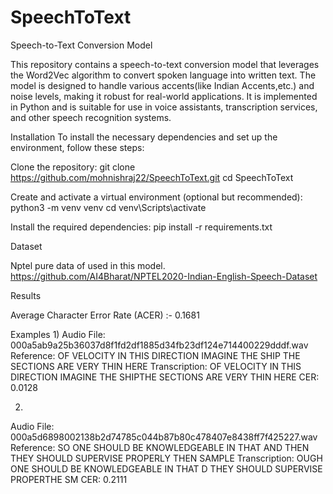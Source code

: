 # SpeechToText

Speech-to-Text Conversion Model


This repository contains a speech-to-text conversion model that leverages the Word2Vec algorithm to convert spoken language into written text. The model is designed to handle various accents(like Indian Accents,etc.) and noise levels, making it robust for real-world applications. It is implemented in Python and is suitable for use in voice assistants, transcription services, and other speech recognition systems.

Installation
To install the necessary dependencies and set up the environment, follow these steps:

Clone the repository:
git clone https://github.com/mohnishraj22/SpeechToText.git
cd SpeechToText


Create and activate a virtual environment (optional but recommended):
python3 -m venv venv
cd venv\Scripts\activate

Install the required dependencies:
pip install -r requirements.txt

Dataset

Nptel pure data of used in this model.
https://github.com/AI4Bharat/NPTEL2020-Indian-English-Speech-Dataset

Results

Average Character Error Rate (ACER) :-  0.1681

Examples
1)
Audio File: 000a5ab9a25b36037d8f1fd2df1885d34fb23df124e714400229dddf.wav
Reference: OF VELOCITY IN THIS DIRECTION IMAGINE THE SHIP THE SECTIONS ARE VERY THIN HERE
Transcription: OF VELOCITY IN THIS DIRECTION IMAGINE THE SHIPTHE SECTIONS ARE VERY THIN HERE
CER: 0.0128

2)
Audio File: 000a5d6898002138b2d74785c044b87b80c478407e8438ff7f425227.wav
Reference: SO ONE SHOULD BE KNOWLEDGEABLE IN THAT AND THEN THEY SHOULD SUPERVISE PROPERLY THEN SAMPLE
Transcription: OUGH ONE SHOULD BE KNOWLEDGEABLE IN THAT D THEY SHOULD SUPERVISE PROPERTHE SM
CER: 0.2111





